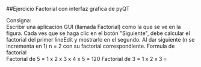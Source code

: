 ##Ejercicio Factorial con interfaz grafica de pyQT

Consigna:    
Escribir una aplicación GUI (llamada Factorial) como la que se ve en la figura. Cada ves que se haga clic en el botón "Siguiente", debe calcular el factorial del primer lineEdit y mostrarlo en el segundo. Al dar siguiente (n se incrementa en 1) n = 2 con su factorial correspondiente.
Formula de factorial     
Factorial de 5 = 1 x 2 x 3 x 4 x 5 = 120
Factorial de 3 = 1 x 2 x 3 = 

